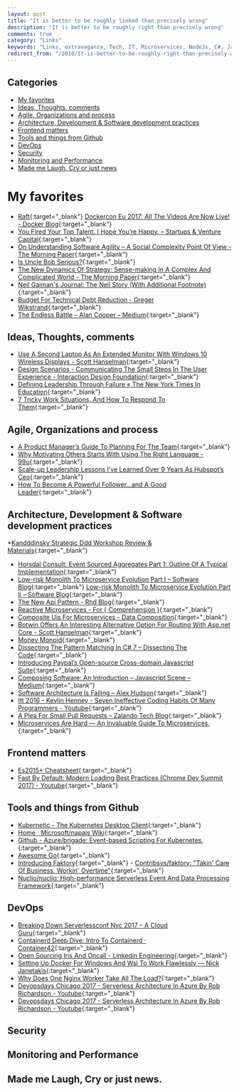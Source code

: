 ```yaml
---
layout: post
title: "It is better to be roughly linked than precisely wrong"
description: "It is better to be roughly right than precisely wrong"
comments: true
category: "Links"
keywords: "Links, extravaganza, Tech, IT, Microservices, NodeJs, C#, Javascript, Solution architecture"
redirect_from: "/2010/It-is-better-to-be-roughly-right-than-precisely-wrong/"
---
```


## Categories ##
* [My favorites](#favorites)
* [Ideas, Thoughts, comments](#ideas)
* [Agile, Organizations and process](#agile)
* [Architecture, Development & Software development practices](#development)
* [Frontend matters](#web)
* [Tools and things from Github](#tools)
* [DevOps](#devops)
* [Security](#security)
* [Monitoring and Performance](#monitoring)
* [Made me Laugh, Cry or just news](#news)

# My favorites<a name="favorites"></a> #
* [Raft](http://thesecretlivesofdata.com/raft/){:target="_blank"}
[Dockercon Eu 2017: All The Videos Are Now Live! - Docker Blog](https://blog.docker.com/2017/10/dockercon-eu-2017-videos-now-live/){:target="_blank"}
* [You Fired Your Top Talent. I Hope You’re Happy. – Startups & Venture Capital](https://medium.com/@deusexmachina667/you-fired-your-top-talent-i-hope-youre-happy-cf57c41183dd){:target="_blank"}
* [On Understanding Software Agility – A Social Complexity Point Of View - The Morning Paper](https://blog.acolyer.org/2017/10/18/on-understanding-software-agility-a-social-complexity-point-of-view/){:target="_blank"}
* [Is Uncle Bob Serious?](https://dev.to/bosepchuk/is-uncle-bob-serious-dhi){:target="_blank"}
* [The New Dynamics Of Strategy: Sense-making In A Complex And Complicated World - The Morning Paper](https://blog.acolyer.org/2017/10/17/the-new-dynamics-of-strategy-sense-making-in-a-complex-and-complicated-world/){:target="_blank"}
* [Neil Gaiman's Journal: The Neil Story (With Additional Footnote)](http://journal.neilgaiman.com/2017/05/the-neil-story-with-additional-footnote.html){:target="_blank"}
* [Budget For Technical Debt Reduction - Greger Wikstrand](http://www.gregerwikstrand.com/technical-debt-reduction/){:target="_blank"}
* [The Endless Battle – Alan Cooper – Medium](https://medium.com/@MrAlanCooper/the-endless-battle-575f4282ffe5?__s=rz6syqwso5amykgnmqva){:target="_blank"}

## Ideas, Thoughts, comments <a name="ideas"></a> ##
* [Use A Second Laptop As An Extended Monitor With Windows 10 Wireless Displays - Scott Hanselman](https://www.hanselman.com/blog/UseASecondLaptopAsAnExtendedMonitorWithWindows10WirelessDisplays.aspx){:target="_blank"}
* [Design Scenarios - Communicating The Small Steps In The User Experience - Interaction Design Foundation](https://www.interaction-design.org/literature/article/design-scenarios-communicating-the-small-steps-in-the-user-experience){:target="_blank"}
* [Defining Leadership Through Failure « The New York Times In Education](http://nytimesineducation.com/spotlight/defining-leadership-through-failure/?__s=wakwmyepmhismx8ehtnp){:target="_blank"}
* [7 Tricky Work Situations, And How To Respond To Them](https://hbr.org/2017/10/7-tricky-work-situations-and-how-to-respond-to-them?__s=wakwmyepmhismx8ehtnp){:target="_blank"}

## Agile, Organizations and process<a name="agile"></a> ##
* [A Product Manager’s Guide To Planning For The Team](http://tech.transferwise.com/a-product-managers-guide-to-planning-for-the-team/){:target="_blank"}
* [Why Motivating Others Starts With Using The Right Language - 99u](http://99u.com/articles/25567/why-motivating-others-starts-with-using-the-right-language?__s=wakwmyepmhismx8ehtnp){:target="_blank"}
* [Scale-up Leadership Lessons I’ve Learned Over 9 Years As Hubspot’s Ceo](https://thinkgrowth.org/scale-up-leadership-lessons-i-ve-learned-over-9-years-as-hubspot-s-ceo-39521f5b7567?__s=wakwmyepmhismx8ehtnp){:target="_blank"}
* [How To Become A Powerful Follower...and A Good Leader](https://www.strategy-business.com/blog/How-to-Become-a-Powerful-Follower?__s=wakwmyepmhismx8ehtnp){:target="_blank"}

## Architecture, Development & Software development practices <a name="development"></a> ##
*[Kandddinsky Strategic Ddd Workshop Review & Materials](https://medium.com/nick-tune-tech-strategy-blog/kandddinsky-strategic-ddd-workshop-review-materials-7c8c6530e68a?__s=rz6syqwso5amykgnmqva){:target="_blank"}
* [Horsdal Consult: Event Sourced Aggregates Part 1: Outline Of A Typical Implementation](http://www.horsdal-consult.dk/2017/10/event-sourced-aggregates-part-1-outline.html){:target="_blank"}
* [Low-risk Monolith To Microservice Evolution Part I – Software Blog](http://blog.christianposta.com/microservices/low-risk-monolith-to-microservice-evolution/){:target="_blank"}
[Low-risk Monolith To Microservice Evolution Part Ii – Software Blog](http://blog.christianposta.com/microservices/low-risk-monolith-to-microservice-evolution-part-ii/){:target="_blank"}
* [The New Api Pattern - Rhd Blog](https://developers.redhat.com/blog/2017/10/12/new-api-pattern/){:target="_blank"}
* [Reactive Microservices - For { Comprehension }](https://forcomprehension.com/2017/10/11/reactive-microservices/){:target="_blank"}
* [Composite Uis For Microservices - Data Composition](https://jimmybogard.com/composite-uis-for-microservices-data-composition/){:target="_blank"}
* [Botwin Offers An Interesting Alternative Option For Routing With Asp.net Core - Scott Hanselman](https://www.hanselman.com/blog/BotwinOffersAnInterestingAlternativeOptionForRoutingWithASPNETCore.aspx){:target="_blank"}
* [Money Monoid](http://blog.ploeh.dk/2017/10/16/money-monoid/){:target="_blank"}
* [Dissecting The Pattern Matching In C# 7 – Dissecting The Code](https://blogs.msdn.microsoft.com/seteplia/2017/10/16/dissecting-the-pattern-matching-in-c-7/){:target="_blank"}
* [Introducing Paypal’s Open-source Cross-domain Javascript Suite](https://medium.com/@bluepnume/introducing-paypals-open-source-cross-domain-javascript-suite-95f991b2731d){:target="_blank"}
* [Composing Software: An Introduction – Javascript Scene – Medium](https://medium.com/javascript-scene/composing-software-an-introduction-27b72500d6ea){:target="_blank"}
* [Software Architecture Is Failing – Alex Hudson](https://www.alexhudson.com/2017/10/14/software-architecture-failing/){:target="_blank"}
* [Itt 2016 - Kevlin Henney - Seven Ineffective Coding Habits Of Many Programmers - Youtube](https://www.youtube.com/watch?v=ZsHMHukIlJY){:target="_blank"}
* [A Plea For Small Pull Requests – Zalando Tech Blog](https://jobs.zalando.com/tech/blog/a-plea-for-small-pull-requests/index.html){:target="_blank"}
* [Microservices Are Hard — An Invaluable Guide To Microservices.](https://hackernoon.com/microservices-are-hard-an-invaluable-guide-to-microservices-2d06bd7bcf5d){:target="_blank"}

## Frontend matters <a name="web"></a> ##
* [Es2015+ Cheatsheet](https://devhints.io/es6){:target="_blank"}
* [Fast By Default: Modern Loading Best Practices (Chrome Dev Summit 2017) - Youtube](https://www.youtube.com/watch?v=_srJ7eHS3IM){:target="_blank"}

## Tools and things from Github <a name="tools"></a> ##
* [Kubernetic - The Kubernetes Desktop Client](https://kubernetic.com/){:target="_blank"}
* [Home · Microsoft/napajs Wiki](https://github.com/Microsoft/napajs/wiki){:target="_blank"}
* [Github - Azure/brigade: Event-based Scripting For Kubernetes.](https://github.com/Azure/brigade){:target="_blank"}
* [Awesome Go](https://awesome-go.com/){:target="_blank"}
* [Introducing Faktory](http://www.mikeperham.com/2017/10/24/introducing-faktory/){:target="_blank"} - [Contribsys/faktory: "Takin' Care Of Business, Workin' Overtime"](https://github.com/contribsys/faktory){:target="_blank"}
* [Nuclio/nuclio: High-performance Serverless Event And Data Processing Framework](https://github.com/nuclio/nuclio){:target="_blank"}

## DevOps<a name="devops"></a> ##
* [Breaking Down Serverlessconf Nyc 2017 – A Cloud Guru](https://read.acloud.guru/what-you-missed-at-serverlessconf-nyc-3ab02398ebe6){:target="_blank"}
* [Containerd Deep Dive: Intro To Containerd · Container42](https://container42.com/2017/10/14/containerd-deep-dive-intro/){:target="_blank"}
* [Open Sourcing Iris And Oncall - Linkedin Engineering](https://engineering.linkedin.com/blog/2017/06/open-sourcing-iris-and-oncall?__s=bwykwk1kcceogszq8abt){:target="_blank"}
* [Setting Up Docker For Windows And Wsl To Work Flawlessly — Nick Janetakis](https://nickjanetakis.com/blog/setting-up-docker-for-windows-and-wsl-to-work-flawlessly){:target="_blank"}
* [Why Does One Nginx Worker Take All The Load?](https://blog.cloudflare.com/the-sad-state-of-linux-socket-balancing/){:target="_blank"}
* [Devopsdays Chicago 2017 - Serverless Architecture In Azure By Rob Richardson - Youtube](https://www.youtube.com/watch?v=uwA1e_FmnCs&index=5&list=PLE7tQUdRKcyZoTZFWWJz4BwBrk3yy0Rr2){:target="_blank"}
* [Devopsdays Chicago 2017 - Serverless Architecture In Azure By Rob Richardson - Youtube](https://www.youtube.com/watch?v=uwA1e_FmnCs&index=5&list=PLE7tQUdRKcyZoTZFWWJz4BwBrk3yy0Rr2){:target="_blank"}

## Security<a name="security"></a> ##

## Monitoring and Performance <a name="monitoring"></a> ##

## Made me Laugh, Cry or just news. <a name="news"></a> ##
